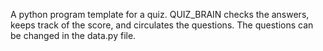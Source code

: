 A python program template for a quiz.
QUIZ_BRAIN checks the answers, keeps track of the score, and circulates the questions.
The questions can be changed in the data.py file.
